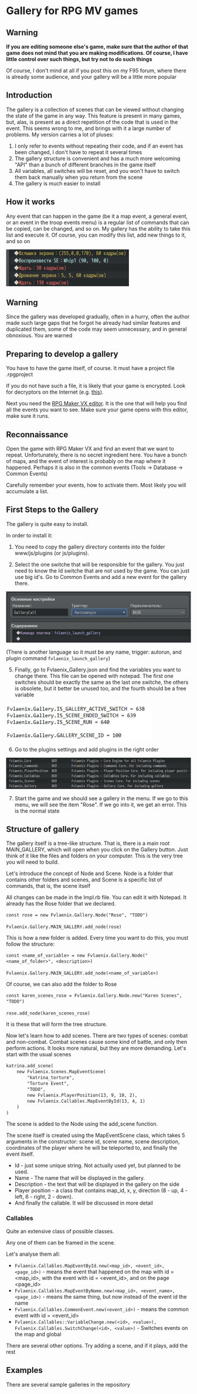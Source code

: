 # Gallery for RPG MV games

## Warning

**If you are editing someone else's game, make sure that the author of that game does not mind that you are making modifications. Of course, I have little control over such things, but try not to do such things**

Of course, I don't mind at all if you post this on my F95 forum, where there is already some audience, and your gallery will be a little more popular

## Introduction

The gallery is a collection of scenes that can be viewed without changing the state of the game in any way. This feature is present in many games, but, alas, is present as a direct repetition of the code that is used in the event. This seems wrong to me, and brings with it a large number of problems. My version carries a lot of pluses:

1. I only refer to events without repeating their code, and if an event has been changed, I don't have to repeat it several times
2. The gallery structure is convenient and has a much more welcoming "API" than a bunch of different branches in the game itself
3. All variables, all switches will be reset, and you won't have to switch them back manually when you return from the scene
4. The gallery is much easier to install

## How it works

Any event that can happen in the game (be it a map event, a general event, or an event in the troop events menu) is a regular list of commands that can be copied, can be changed, and so on. My gallery has the ability to take this list and execute it. Of course, you can modify this list, add new things to it, and so on

![image](markdown/example-part-event.png "Example")

## Warning

Since the gallery was developed gradually, often in a hurry, often the author made such large gaps that he forgot he already had similar features and duplicated them, some of the code may seem unnecessary, and in general obnoxious. You are warned

## Preparing to develop a gallery

You have to have the game itself, of course. It must have a project file .rpgproject

If you do not have such a file, it is likely that your game is encrypted. Look for decryptors on the Internet (e.g. [this](https://bitbucket.org/SilicaAndPina/rpgmv-decryptor)).

Next you need the [RPG Maker VX editor](https://www.rpgmakerweb.com/products/rpg-maker-mv). It is the one that will help you find all the events you want to see. Make sure your game opens with this editor, make sure it runs.

## Reconnaissance

Open the game with RPG Maker VX and find an event that we want to repeat. Unfortunately, there is no secret ingredient here. You have a bunch of maps, and the event of interest is probably on the map where it happened. Perhaps it is also in the common events (Tools -> Database -> Common Events)

Carefully remember your events, how to activate them. Most likely you will accumulate a list.

## First Steps to the Gallery

The gallery is quite easy to install. 

In order to install it:

1. You need to copy the gallery directory contents into the folder www/js/plugins (or js/plugins).

2. Select the one switche that will be responsible for the gallery. You just need to know the Id switche that are not used by the game. You can just use big id's. Go to Common Events and add a new event for the gallery there.

![image](markdown/common-event-usage.png "Usage")

(There is another language so it must be any name, trigger: autorun, and plugin command `fvlaenix_launch_gallery`)

5. Finally, go to Fvlaenix_Gallery.json and find the variables you want to change there. This file can be opened with notepad. The first one switches should be exactly the same as the last one switche, the others is obsolete, but it better be unused too, and the fourth should be a free variable

![image](markdown/usage-scripts-variable.png "Usage")

6. Go to the plugins settings and add plugins in the right order

![image](markdown/usage-scripts-plugins.png "Usage")

7. Start the game and we should see a gallery in the menu. If we go to this menu, we will see the item "Rose". If we go into it, we get an error. This is the normal state

## Structure of gallery

The gallery itself is a tree-like structure. That is, there is a main root MAIN_GALLERY, which will open when you click on the Gallery button. Just think of it like the files and folders on your computer. This is the very tree you will need to build.

Let's introduce the concept of Node and Scene. Node is a folder that contains other folders and scenes, and Scene is a specific list of commands, that is, the scene itself

All changes can be made in the Impl.rb file. You can edit it with Notepad. It already has the Rose folder that we declared.

```
const rose = new Fvlaenix.Gallery.Node("Rose", "TODO")

Fvlaenix.Gallery.MAIN_GALLERY.add_node(rose)
```

This is how a new folder is added. Every time you want to do this, you must follow the structure:

```
const <name_of_variable> = new Fvlaenix.Gallery.Node("<name_of_folder>", <description>)

Fvlaenix.Gallery.MAIN_GALLERY.add_node(<name_of_variable>)
```

Of course, we can also add the folder to Rose

```
const karen_scenes_rose = Fvlaenix.Gallery.Node.new("Karen Scenes", "TODO")

rose.add_node(karen_scenes_rose)
```

It is these that will form the tree structure.

Now let's learn how to add scenes. There are two types of scenes: combat and non-combat. Combat scenes cause some kind of battle, and only then perform actions. It looks more natural, but they are more demanding. Let's start with the usual scenes

```
katrina.add_scene(
    new Fvlaenix.Scenes.MapEventScene(
        "katrina_torture",
        "Torture Event",
        "TODO",
        new Fvlaenix.PlayerPosition(13, 9, 10, 2),
        new Fvlaenix.Callables.MapEventById(13, 4, 1)
    )
)
```

The scene is added to the Node using the add_scene function.

The scene itself is created using the MapEventScene class, which takes 5 arguments in the constructor: scene id, scene name, scene description, coordinates of the player where he will be teleported to, and finally the event itself.
* Id - just some unique string. Not actually used yet, but planned to be used.
* Name - The name that will be displayed in the gallery.
* Description - the text that will be displayed in the gallery on the side
* Player position - a class that contains map_id, x, y, direction (8 - up, 4 - left, 6 - right, 2 - down).
* And finally the callable. It will be discussed in more detail

### Callables

Quite an extensive class of possible classes.

Any one of them can be framed in the scene.

Let's analyse them all:

+ `Fvlaenix.Callables.MapEventById.new(<map_id>, <event_id>, <page_id>)` - means the event that happened on the map with id = <map_id>, with the event with id = <event_id>, and on the page <page_id>
+ `Fvlaenix.Callables.MapEventByName.new(<map_id>, <event_name>, <page_id>)` - means the same thing, but now instead of the event id the name
+ `Fvlaenix.Callables.CommonEvent.new(<event_id>)` - means the common event with id = <event_id>
+ `Fvlaenix.Callables::VariableChange.new(<id>, <value>), Fvlaenix.Callables.SwitchChange(<id>, <value>)` - Switches events on the map and global

There are several other options. Try adding a scene, and if it plays, add the rest

## Examples

There are several sample galleries in the repository